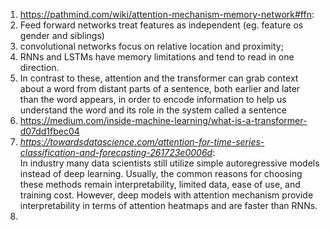 1. https://pathmind.com/wiki/attention-mechanism-memory-network#ffn: <br/>
  1. Feed forward networks treat features as independent (eg. feature os gender and siblings)
  2. convolutional networks focus on relative location and proximity; 
  3. RNNs and LSTMs have memory limitations and tend to read in one direction. 
  4. In contrast to these, attention and the transformer can grab context about a word from distant parts of a sentence, 
    both earlier and later than the word appears, in order to encode information to help us understand the word and 
    its role in the system called a sentence
2. https://medium.com/inside-machine-learning/what-is-a-transformer-d07dd1fbec04
3. *https://towardsdatascience.com/attention-for-time-series-classification-and-forecasting-261723e0006d*: <br/>
  In industry many data scientists still utilize simple autoregressive models instead of deep learning. 
  Usually, the common reasons for choosing these methods remain interpretability, limited data, ease of use, and training cost.
  However, deep models with attention mechanism provide interpretability in terms of attention heatmaps and are faster than
  RNNs.
4. 
